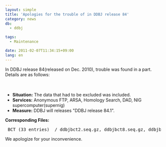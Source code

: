 ```yaml
---
layout: simple
title: 'Apologies for the trouble of in DDBJ release 84'
category: news
db:
  - ddbj

tags:
  - Maintenance

date: 2011-02-07T11:34:15+09:00
lang: en
---
```


In DDBJ release 84(released on Dec. 2010), trouble was found in a part. Details are as follows:<br><br><br>

<ul>
    <li><strong>Situation:</strong> The data that had to be excluded was included.</li>
    <li><strong>Services:</strong> Anonymous FTP, ARSA, Homology Search, DAD, NIG supercomputer(supernig)</li>
    <li><strong>Measure:</strong> DDBJ will releases "DDBJ release 84.1".</li>
</ul><strong>Corresponding Files:</strong>
<pre> BCT (33 entries)  / ddbjbct2.seq.gz, ddbjbct8.seq.gz, ddbjbct9.seq.gz ENV (217 entries) / ddbjenv4.seq.gz, ddbjenv5.seq.gz EST (1 entry)     / ddbjest145.seq.gz HUM (21 entries)  / ddbjhum6.seq.gz INV (9 entries)   / ddbjinv4.seq.gz PLN (2 entries)   / ddbjpln5.seq.gz, ddbjpln7.seq.gz ROD (27 entries)  / ddbjrod5.seq.gz SYN (1 entry)     / ddbjsyn.seq.gz VRL (33 entries)  / ddbjvrl1.seq.gz,  VRT (403 entries) / ddbjvrt1.seq.gz, ddbjvrt3.seq.gz, ddbjvrt4.seq.gz CON (16,633 entries) / ddbjcon5.seq.gz, ddbjcon6.seq.gz, ddbjcon7.seq.gz, ddbjcon8.seq.gz, ddbjcon11.seq.gz</code></pre>We apologize for your inconvenience.
